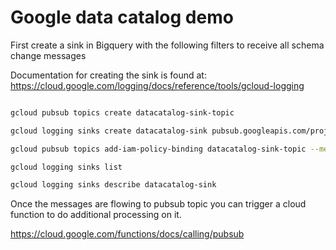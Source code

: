 # Google data catalog demo

First create a sink in Bigquery with the following filters to receive all schema change messages

Documentation for creating the sink is found at:
https://cloud.google.com/logging/docs/reference/tools/gcloud-logging

``` sh

gcloud pubsub topics create datacatalog-sink-topic

gcloud logging sinks create datacatalog-sink pubsub.googleapis.com/projects/anand-bq-test-2/topics/datacatalog-sink-topic --log-filter='resource.type="bigquery_resource" (protoPayload.methodName="tableservice.insert" OR protoPayload.methodName="tableservice.update")'

gcloud pubsub topics add-iam-policy-binding datacatalog-sink-topic --member serviceAccount:p701417641712-341816@gcp-sa-logging.iam.gserviceaccount.com --role roles/pubsub.publisher

gcloud logging sinks list

gcloud logging sinks describe datacatalog-sink

```
Once the messages are flowing to pubsub topic you can trigger a cloud function to do additional processing on it.

https://cloud.google.com/functions/docs/calling/pubsub



